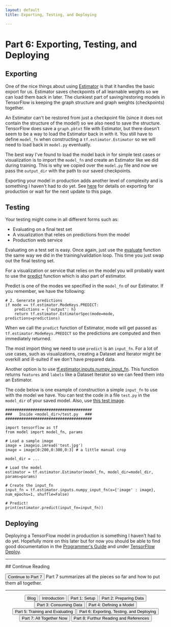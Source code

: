 ```yaml
---
layout: default
title: Exporting, Testing, and Deploying

---
```


# Part 6: Exporting, Testing, and Deploying

## Exporting
One of the nice things about using <a href="https://www.tensorflow.org/api_docs/python/tf/estimator/Estimator" target="_blank">Estimator</a> is that it handles the basic export for us.  Estimator saves checkpoints of all learnable weights so we can load them back in later.  The clunkiest part of saving/restoring models in TensorFlow is keeping the graph structure and graph weights (checkpoints) together.

An Estimator can't be restored from just a checkpoint file (since it does not contain the structure of the model!) so we also need to save the structure.  TensorFlow does save a ```graph.pbtxt``` file with Estimator, but there doesn't seem to be a way to load the Estimator back in with it.  You still have to define ```model_fn``` when constructing a ```tf.estimator.Estimator``` so we will need to load back in ```model.py``` eventually.  

The best way I've found to load the model back in for simple test cases or visualization is to import the ```model_fn``` and create an Estimator like we did during training.  This is why we copied over the ```model.py``` file and now we pass the ```output_dir``` with the path to our saved checkpoints.

Exporting your model in production adds another level of complexity and is something I haven't had to do yet.  See <a href="https://www.tensorflow.org/programmers_guide/saved_model#using_savedmodel_with_estimators" target="_blank">here</a> for details on exporting for production or wait for the next update to this page.

## Testing
Your testing might come in all different forms such as:
* Evaluating on a final test set
* A visualization that relies on predictions from the model
* Production web service

Evaluating on a test set is easy.  Once again, just use the <a href="https://www.tensorflow.org/api_docs/python/tf/estimator/Estimator#evaluate" target="_blank">evaluate</a> function the same way we did in the training/validation loop.  This time you just swap out the final testing set.

For a visualization or service that relies on the model you will probably want to use the <a href="https://www.tensorflow.org/api_docs/python/tf/estimator/Estimator#predict" target="_blank">predict</a> function which is also part of estimator.  

Predict is one of the modes we specified in the ```model_fn``` of our Estimator.  If you remember, we have the following:

```
# 2. Generate predictions
if mode == tf.estimator.ModeKeys.PREDICT:
    predictions = {'output': h}
    return tf.estimator.EstimatorSpec(mode=mode, predictions=predictions)
```

When we call the ```predict``` function of Estimator, mode will get passed as ```tf.estimator.ModeKeys.PREDICT``` so the predictions are computed and then immediately returned.

The most import thing we need to use ```predict``` is an ```input_fn```.  For a lot of use cases, such as visualizations, creating a Dataset and Iterator might be overkill and ill-suited if we don't have prepared data.

Another option is to use <a href="https://www.tensorflow.org/api_docs/python/tf/estimator/inputs/numpy_input_fn">tf.estimator.inputs.numpy_input_fn</a>.  This function returns ```features``` and ```labels``` like a Dataset Iterator so we can feed them into an Estimator.

<span class="example">The code below is one example of construction a simple ```input_fn``` to use with the model we have.  You can test the code in a file ```test.py``` in the ```model_dir``` of your saved model.  Also, use <a href="images/test.jpg" download>this test image</a>.</span>

```
######################################
###   Inside <model_dir>/test.py   ###
######################################

import tensorflow as tf
from model import model_fn, params

# Load a sample image
image = imageio.imread('test.jpg')
image = image[0:200,0:300,0:3] # a little manual crop

model_dir = ...

# Load the model
estimator = tf.estimator.Estimator(model_fn, model_dir=model_dir, params=params)

# Create the input_fn
input_fn = tf.estimator.inputs.numpy_input_fn(x={'image' : image}, num_epochs=1, shuffle=False)

# Predict!
print(estimator.predict(input_fn=input_fn))

```

## Deploying
Deploying a TensorFlow model in production is something I haven't had to do yet.  Hopefully more on this later but for now you should be able to find good documentation in the <a href="https://www.tensorflow.org/programmers_guide/saved_model#using_savedmodel_with_estimators" target="_blank">Programmer's Guide</a> and under <a href="https://www.tensorflow.org/deploy/" target="_blank">TensorFlow Deploy</a>.

<hr>
## Continue Reading

<button onclick="location.href='summary'" class='continue-links'>Continue to Part 7</button>
Part 7 summarizes all the pieces so far and how to put them all together.

<hr>
<div style="text-align: center;">
	<button onclick="location.href='https://crosleythomas.github.io/blog/'" class='continue-links' target="_blank">Blog</button>
    <button onclick="location.href='introduction'" class='continue-links'>Introduction</button>
    <button onclick="location.href='setup'" class='continue-links'>Part 1: Setup</button>
    <button onclick="location.href='dataprep'" class='continue-links'>Part 2: Preparing Data</button>
    <button onclick="location.href='dataload'" class='continue-links'>Part 3: Consuming Data</button>
    <button onclick="location.href='model'" class='continue-links'>Part 4: Defining a Model</button>
    <button onclick="location.href='traineval'" class='continue-links'>Part 5: Training and Evaluating</button>
    <button onclick="location.href='export'" class='continue-links'>Part 6: Exporting, Testing, and Deploying</button>
    <button onclick="location.href='summary'" class='continue-links'>Part 7: All Together Now</button>
    <button onclick="location.href='references'" class='continue-links'>Part 8: Furthur Reading and References</button>
</div>